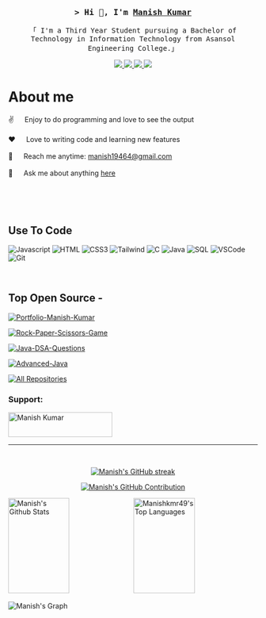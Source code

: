 <!-- Intro  -->
<h3 align="center">
        <samp>&gt; Hi 👋, I'm
                <b><a target="_blank" href="https://manishkmr49.github.io/Portfolio-Manish-Kumar/">Manish Kumar</a></b>
        </samp>
</h3>


<p align="center">
        <samp>「 I'm a Third Year Student pursuing a Bachelor of Technology in Information Technology from Asansol Engineering College.」
        </samp>
</p>


<p align="center">
 <a href="https://manishkmr49.github.io/Portfolio-Manish-Kumar/" target="blank">
  <img src="https://img.shields.io/badge/Website-DC143C?style=for-the-badge&logo=medium&logoColor=white"/>
 </a>
 <a href="https://www.linkedin.com/in/manish-kumar-7b0535229/" target="_blank">
  <img src="https://img.shields.io/badge/LinkedIn-0077B5?style=for-the-badge&logo=linkedin&logoColor=white"/>
 </a>
        <!-- <a href="https://dev.to/chiragjain307" target="_blank">
  <img src="https://img.shields.io/badge/dev.to-0A0A0A?style=for-the-badge&logo=dev.to&logoColor=white" alt="chirag" />
 </a> -->
 <a href="https://x.com/Manishkmr03" target="_blank">
  <img src="https://img.shields.io/badge/Twitter-1DA1F2?style=for-the-badge&logo=twitter&logoColor=white"/>
 </a>
 <a href="https://www.instagram.com/manishkmr49" target="_blank">
  <img src="https://img.shields.io/badge/Instagram-fe4164?style=for-the-badge&logo=instagram&logoColor=white"/>
 </a> 
<!--  <a href="" target="_blank">
  <img src="https://img.shields.io/badge/Facebook-20BEFF?&style=for-the-badge&logo=facebook&logoColor=white"/>
  </a> 
</p> -->
<br />

<!-- About Section -->
 # About me
 
<p>

 ✌️ &emsp; Enjoy to do programming and love to see the output <br/><br/>
 ❤️ &emsp; Love to writing code and learning new features<br/><br/>
 📧 &emsp; Reach me anytime: manish19464@gmail.com<br/><br/>
 💬 &emsp; Ask me about anything [here](https://github.com/manishkmr49//issues)

</p>

<br/>
<br/>
<br/>

## Use To Code

![Javascript](https://img.shields.io/badge/Javascript-F0DB4F?style=for-the-badge&labelColor=black&logo=javascript&logoColor=F0DB4F)
![HTML](https://img.shields.io/badge/HTML5-E34F26?style=for-the-badge&logo=html5&logoColor=white)
![CSS3](https://img.shields.io/badge/CSS3-1572B6?style=for-the-badge&logo=css3&logoColor=white)
![Tailwind](https://img.shields.io/badge/Tailwind_CSS-092749?style=for-the-badge&logo=tailwindcss&logoColor=06B6D4&labelColor=000000)
![C](https://img.shields.io/badge/C-A8B9CC?style=for-the-badge&logo=c&logoColor=white)
![Java](https://img.shields.io/badge/Java-007396?style=for-the-badge&logo=openjdk&logoColor=white)
![SQL](https://img.shields.io/badge/SQL-4479A1?style=for-the-badge&logo=mysql&logoColor=white)
![VSCode](https://img.shields.io/badge/Visual_Studio-0078d7?style=for-the-badge&logo=visual%20studio&logoColor=white)
![Git](https://img.shields.io/badge/Git-F05032?style=for-the-badge&logo=git&logoColor=white)

<br/>

## Top Open Source -

[![Portfolio-Manish-Kumar](https://github-readme-stats.vercel.app/api/pin/?username=manishkmr49&repo=Portfolio-Manish-Kumar&border_color=7F3FBF&bg_color=0D1117&title_color=C9D1D9&text_color=8B949E&icon_color=7F3FBF)](https://github.com/manishkmr49/Portfolio-Manish-Kumar)  

[![Rock-Paper-Scissors-Game](https://github-readme-stats.vercel.app/api/pin/?username=manishkmr49&repo=manishkmr49-Rock-Paper-Scissors-game&border_color=7F3FBF&bg_color=0D1117&title_color=C9D1D9&text_color=8B949E&icon_color=7F3FBF)](https://github.com/manishkmr49/manishkmr49-Rock-Paper-Scissors-game)  

[![Java-DSA-Questions](https://github-readme-stats.vercel.app/api/pin/?username=manishkmr49&repo=Java-DSA-Questions&border_color=7F3FBF&bg_color=0D1117&title_color=C9D1D9&text_color=8B949E&icon_color=7F3FBF)](https://github.com/manishkmr49/Java-DSA-Questions)  

[![Advanced-Java](https://github-readme-stats.vercel.app/api/pin/?username=manishkmr49&repo=Advanced-Java&border_color=7F3FBF&bg_color=0D1117&title_color=C9D1D9&text_color=8B949E&icon_color=7F3FBF)](https://github.com/manishkmr49/Advanced-Java)  



<p align="left">
  <a href="https://github.com/manishkmr49?tab=repositories" target="_blank"><img alt="All Repositories" title="All Repositories" src="https://img.shields.io/badge/-All%20Repos-2962FF?style=for-the-badge&logo=koding&logoColor=white"/></a>
</p>

<h3 align="left">Support:</h3>
<p><a href="https://buymeacoffee.com/manish1946c"> <img align="left" src="https://cdn.buymeacoffee.com/buttons/v2/default-yellow.png" height="50" width="210" alt="Manish Kumar" /></a></p><br><br>

<br/>
<hr/>
<br/>

<p align="center">
  <a href="https://github.com/manishkmr49">
    <img src="https://github-readme-streak-stats.herokuapp.com/?user=manishkmr49&theme=radical&border=7F3FBF&background=0D1117" alt="Manish's GitHub streak"/>
  </a>
</p>

<p align="center">
  <a href="https://github.com/manishkmr49">
    <img src="https://github-profile-summary-cards.vercel.app/api/cards/profile-details?username=manishkmr49&theme=radical" alt="Manish's GitHub Contribution"/>
  </a>
</p>

<a> 
    <a href="https://github.com/manishkmr49"><img alt="Manish's Github Stats" src="https://denvercoder1-github-readme-stats.vercel.app/api?username=manishkmr49&show_icons=true&count_private=true&theme=react&border_color=7F3FBF&bg_color=0D1117&title_color=F85D7F&icon_color=F8D866" height="192px" width="49.5%"/></a>
  <a href="https://github.com/manishkmr49"><img alt="Manishkmr49's Top Languages" src="https://denvercoder1-github-readme-stats.vercel.app/api/top-langs/?username=manishkmr49&langs_count=8&layout=compact&theme=react&border_color=7F3FBF&bg_color=0D1117&title_color=F85D7F&icon_color=F8D866" height="192px" width="49.5%"/></a>
  <br/>
</a>


![Manish's Graph](https://github-readme-activity-graph.vercel.app/graph?username=manishkmr49&custom_title=Manish's%20GitHub%20Activity%20Graph&bg_color=0D1117&color=7F3FBF&line=7F3FBF&point=7F3FBF&area_color=FFFFFF&title_color=FFFFFF&area=true)
